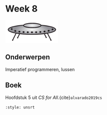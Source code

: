 # Week 8

![Schotel](/images/saucer.png)

## Onderwerpen

Imperatief programmeren, lussen

## Boek

Hoofdstuk 5 uit *CS for All*.{cite}`alvarado2019cs`

```{bibliography} /references.bib
:style: unsrt
```
